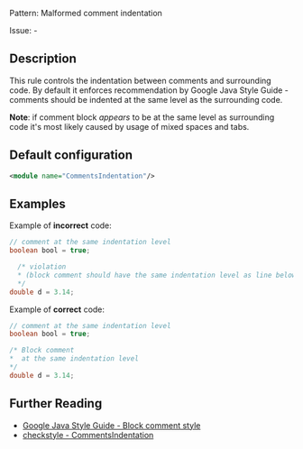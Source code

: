 Pattern: Malformed comment indentation

Issue: -

## Description

This rule controls the indentation between comments and surrounding code. By default it enforces recommendation by Google Java Style Guide - comments should be indented at the same level as the surrounding code.

**Note**: if comment block _appears_ to be at the same level as surrounding code it's most likely caused by usage of mixed spaces and tabs.

## Default configuration

```xml
<module name="CommentsIndentation"/>
```

## Examples

Example of **incorrect** code:

```java
// comment at the same indentation level
boolean bool = true;

  /* violation
  * (block comment should have the same indentation level as line below)
  */
double d = 3.14;
```

Example of **correct** code:

```java
// comment at the same indentation level
boolean bool = true;

/* Block comment
*  at the same indentation level
*/
double d = 3.14;
```

## Further Reading

* [Google Java Style Guide - Block comment style](http://checkstyle.sourceforge.net/reports/google-java-style-20170228.html#s4.8.6.1-block-comment-style)
* [checkstyle - CommentsIndentation](http://checkstyle.sourceforge.net/config_misc.html#CommentsIndentation)
